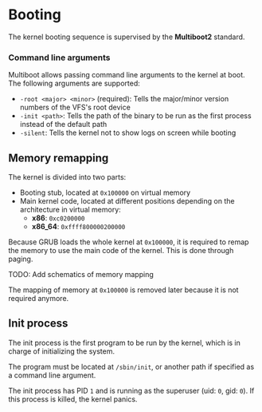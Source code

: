 # Booting

The kernel booting sequence is supervised by the **Multiboot2** standard.

### Command line arguments

Multiboot allows passing command line arguments to the kernel at boot. The following arguments are supported:

- `-root <major> <minor>` (required): Tells the major/minor version numbers of the VFS's root device
- `-init <path>`: Tells the path of the binary to be run as the first process instead of the default path
- `-silent`: Tells the kernel not to show logs on screen while booting

## Memory remapping

The kernel is divided into two parts:
- Booting stub, located at `0x100000` on virtual memory
- Main kernel code, located at different positions depending on the architecture in virtual memory:
  - **x86**: `0xc0200000`
  - **x86_64**: `0xffff800000200000`

Because GRUB loads the whole kernel at `0x100000`, it is required to remap the memory to use the main code of the kernel. This is done through paging.

TODO: Add schematics of memory mapping

The mapping of memory at `0x100000` is removed later because it is not required anymore.

## Init process

The init process is the first program to be run by the kernel, which is in charge of initializing the system.

The program must be located at `/sbin/init`, or another path if specified as a command line argument.

The init process has PID `1` and is running as the superuser (uid: `0`, gid: `0`). If this process is killed, the kernel panics.
